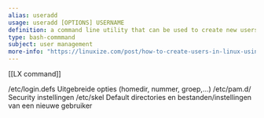```yaml
---
alias: useradd
usage: useradd [OPTIONS] USERNAME 
definition: a command line utility that can be used to create new users in Linux and Unix systems. 
type: bash-commmand 
subject: user management
more-info: "https://linuxize.com/post/how-to-create-users-in-linux-using-the-useradd-command/"
---
```

 
[[LX command]]

/etc/login.defs
	Uitgebreide opties (homedir, nummer, groep,...)
/etc/pam.d/
	Security instellingen
/etc/skel
	Default directories en bestanden/instellingen van een nieuwe gebruiker

